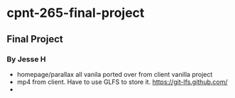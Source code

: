 # cpnt-265-final-project
## Final Project
### By Jesse H

- homepage/parallax all vanila ported over from client vanilla project
- mp4 from client. Have to use GLFS to store it. https://git-lfs.github.com/
- 